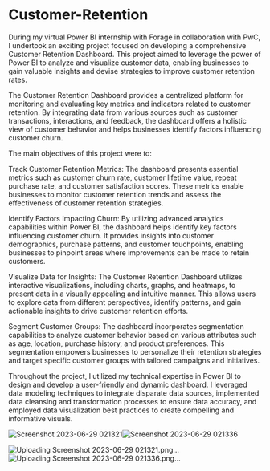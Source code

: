 # Customer-Retention

During my virtual Power BI internship with Forage in collaboration with PwC, I undertook an exciting project focused on developing a comprehensive Customer Retention Dashboard. This project aimed to leverage the power of Power BI to analyze and visualize customer data, enabling businesses to gain valuable insights and devise strategies to improve customer retention rates.

The Customer Retention Dashboard provides a centralized platform for monitoring and evaluating key metrics and indicators related to customer retention. By integrating data from various sources such as customer transactions, interactions, and feedback, the dashboard offers a holistic view of customer behavior and helps businesses identify factors influencing customer churn.

The main objectives of this project were to:

Track Customer Retention Metrics: The dashboard presents essential metrics such as customer churn rate, customer lifetime value, repeat purchase rate, and customer satisfaction scores. These metrics enable businesses to monitor customer retention trends and assess the effectiveness of customer retention strategies.

Identify Factors Impacting Churn: By utilizing advanced analytics capabilities within Power BI, the dashboard helps identify key factors influencing customer churn. It provides insights into customer demographics, purchase patterns, and customer touchpoints, enabling businesses to pinpoint areas where improvements can be made to retain customers.

Visualize Data for Insights: The Customer Retention Dashboard utilizes interactive visualizations, including charts, graphs, and heatmaps, to present data in a visually appealing and intuitive manner. This allows users to explore data from different perspectives, identify patterns, and gain actionable insights to drive customer retention efforts.

Segment Customer Groups: The dashboard incorporates segmentation capabilities to analyze customer behavior based on various attributes such as age, location, purchase history, and product preferences. This segmentation empowers businesses to personalize their retention strategies and target specific customer groups with tailored campaigns and initiatives.

Throughout the project, I utilized my technical expertise in Power BI to design and develop a user-friendly and dynamic dashboard. I leveraged data modeling techniques to integrate disparate data sources, implemented data cleansing and transformation processes to ensure data accuracy, and employed data visualization best practices to create compelling and informative visuals.


![Screenshot 2023-06-29 021321](https://github.com/mohit234567/Customer-Retention/assets/77202377/22d9d129-93c2-4a36-b192-496bb3fc57a2)![Screenshot 2023-06-29 021336](https://github.com/mohit234567/Customer-Retention/assets/77202377/d7038cb3-a5d6-49cb-8b04-9be2968318ae)


![Uploading Screenshot 2023-06-29 021321.png…]()
![Uploading Screenshot 2023-06-29 021336.png…]()
